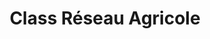 ---
title: "Class Réseau Agricole"
url: /paray-le-monial/class-reseau-agricole/
shop: Landwirtschaftlich
---